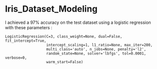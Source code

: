 # Iris_Dataset_Modeling

I achieved a 97% accuracy on the test dataset using a logistic regression with these parameters :
```
LogisticRegression(C=3, class_weight=None, dual=False, fit_intercept=True,
                   intercept_scaling=1, l1_ratio=None, max_iter=200,
                   multi_class='auto', n_jobs=None, penalty='l2',
                   random_state=None, solver='lbfgs', tol=0.0001, verbose=0,
                   warm_start=False)
```
